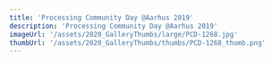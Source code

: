 ```yaml
---
title: 'Processing Community Day @Aarhus 2019'
description: 'Processing Community Day @Aarhus 2019'
imageUrl: '/assets/2020_GalleryThumbs/large/PCD-1268.jpg'
thumbUrl: '/assets/2020_GalleryThumbs/thumbs/PCD-1268_thumb.png'
---
```


